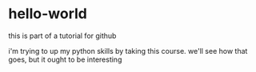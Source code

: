 # hello-world
this is part of a tutorial for github

i'm trying to up my python skills by taking this course. we'll see how that goes, but it ought 
to be interesting
